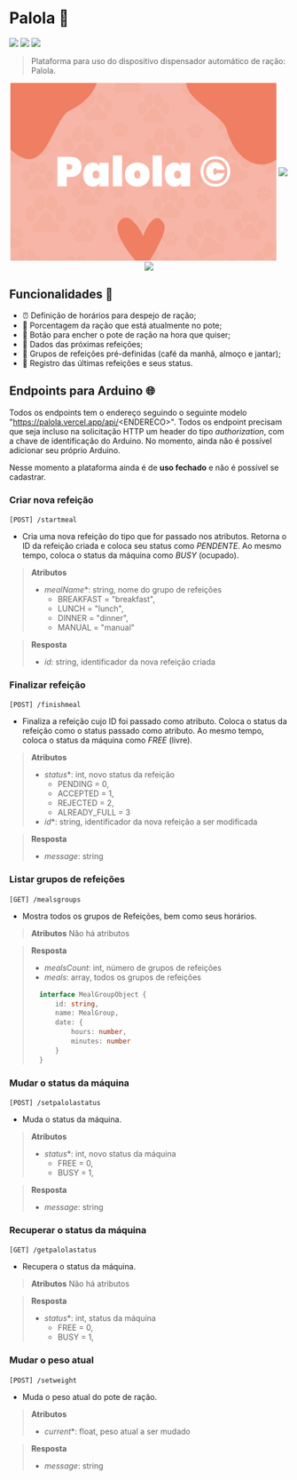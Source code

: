 # Palola 🐶

![](https://img.shields.io/badge/license-CC%20BY--NC--ND%204.0-blue)
![](https://img.shields.io/github/last-commit/totoi690/palola-web)
![](https://img.shields.io/github/repo-size/totoi690/palola-web)

> Plataforma para uso do dispositivo dispensador automático de ração: Palola.

<div align="center">
  <img src="public/palola-banner.png" height="320em" align="center"/>
  <img src="https://user-images.githubusercontent.com/68477006/209859787-fdf79484-cfda-44c6-8073-bef8e182ab79.png" height="320em" align="center"/>
  <img src="https://user-images.githubusercontent.com/68477006/209860005-758afeb4-8a47-487c-8b5b-462d416a5a94.png" height="320em" align="center"/>
</div>

## Funcionalidades 🧰
- ⏰ Definição de horários para despejo de ração;
- 🍖 Porcentagem da ração que está atualmente no pote;
- 🐩 Botão para encher o pote de ração na hora que quiser;
- 🔮 Dados das próximas refeições;
- 📅 Grupos de refeições pré-definidas (café da manhã, almoço e jantar);
- 📑 Registro das últimas refeições e seus status.

## Endpoints para Arduino 🌐
Todos os endpoints tem o endereço seguindo o seguinte modelo "https://palola.vercel.app/api/<ENDERECO\>". Todos os endpoint precisam que seja incluso na solicitação HTTP um header do tipo *authorization*, com a chave de identificação do Arduino. No momento, ainda não é possível adicionar seu próprio Arduino.

Nesse momento a plataforma ainda é de **uso fechado** e não é possível se cadastrar.

### Criar nova refeição
```[POST] /startmeal``` 
- Cria uma nova refeição do tipo que for passado nos atributos. Retorna o ID da refeição criada e coloca seu status como *PENDENTE*. Ao mesmo tempo, coloca o status da máquina como *BUSY* (ocupado).
  
> **Atributos**
> - *mealName**: string, nome do grupo de refeições
>   - BREAKFAST = "breakfast",
>   - LUNCH = "lunch",
>   - DINNER = "dinner",
>   - MANUAL = "manual"

> **Resposta**
> - *id*: string, identificador da nova refeição criada

### Finalizar refeição
```[POST] /finishmeal``` 
- Finaliza a refeição cujo ID foi passado como atributo. Coloca o status da refeição como o status passado como atributo. Ao mesmo tempo, coloca o status da máquina como *FREE* (livre).
  
> **Atributos**
> - *status**: int, novo status da refeição
>   - PENDING = 0,
>   - ACCEPTED = 1,
>   - REJECTED = 2,
>   - ALREADY_FULL = 3
> - *id**: string, identificador da nova refeição a ser modificada

> **Resposta**
> - *message*: string

### Listar grupos de refeições
```[GET] /mealsgroups``` 
- Mostra todos os grupos de Refeições, bem como seus horários.
  
> **Atributos**
> Não há atributos

> **Resposta**
> - *mealsCount*: int, número de grupos de refeições
> - *meals*: array, todos os grupos de refeições
> ```typescript
>   interface MealGroupObject {
>       id: string,
>       name: MealGroup,
>       date: {
>           hours: number,
>           minutes: number
>       }
>   }
> ```

### Mudar o status da máquina
```[POST] /setpalolastatus``` 
- Muda o status da máquina.
  
> **Atributos**
> - *status**: int, novo status da máquina
>   - FREE = 0,
>   - BUSY = 1,

> **Resposta**
> - *message*: string

### Recuperar o status da máquina
```[GET] /getpalolastatus``` 
- Recupera o status da máquina.
  
> **Atributos**
> Não há atributos

> **Resposta**
> - *status**: int, status da máquina
>   - FREE = 0,
>   - BUSY = 1,

### Mudar o peso atual
```[POST] /setweight``` 
- Muda o peso atual do pote de ração.
  
> **Atributos**
> - *current**: float, peso atual a ser mudado

> **Resposta**
> - *message*: string
